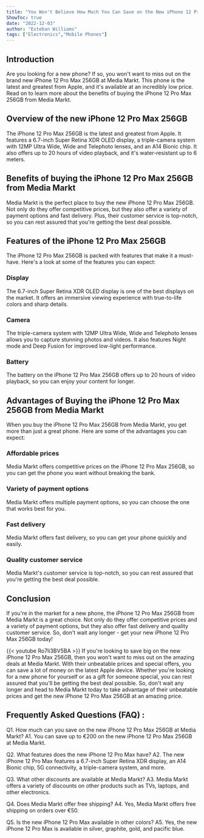 ```yaml
---
title: "You Won't Believe How Much You Can Save on the New iPhone 12 Pro Max 256GB at Media Markt!"
ShowToc: true 
date: "2022-12-03"
author: "Esteban Williams" 
tags: ["Electronics","Mobile Phones"]
---
```

## Introduction
Are you looking for a new phone? If so, you won't want to miss out on the brand new iPhone 12 Pro Max 256GB at Media Markt. This phone is the latest and greatest from Apple, and it's available at an incredibly low price. Read on to learn more about the benefits of buying the iPhone 12 Pro Max 256GB from Media Markt.

## Overview of the new iPhone 12 Pro Max 256GB
The iPhone 12 Pro Max 256GB is the latest and greatest from Apple. It features a 6.7-inch Super Retina XDR OLED display, a triple-camera system with 12MP Ultra Wide, Wide and Telephoto lenses, and an A14 Bionic chip. It also offers up to 20 hours of video playback, and it's water-resistant up to 6 meters.

## Benefits of buying the iPhone 12 Pro Max 256GB from Media Markt
Media Markt is the perfect place to buy the new iPhone 12 Pro Max 256GB. Not only do they offer competitive prices, but they also offer a variety of payment options and fast delivery. Plus, their customer service is top-notch, so you can rest assured that you're getting the best deal possible.

## Features of the iPhone 12 Pro Max 256GB
The iPhone 12 Pro Max 256GB is packed with features that make it a must-have. Here's a look at some of the features you can expect:

### Display
The 6.7-inch Super Retina XDR OLED display is one of the best displays on the market. It offers an immersive viewing experience with true-to-life colors and sharp details.

### Camera
The triple-camera system with 12MP Ultra Wide, Wide and Telephoto lenses allows you to capture stunning photos and videos. It also features Night mode and Deep Fusion for improved low-light performance.

### Battery
The battery on the iPhone 12 Pro Max 256GB offers up to 20 hours of video playback, so you can enjoy your content for longer.

## Advantages of Buying the iPhone 12 Pro Max 256GB from Media Markt
When you buy the iPhone 12 Pro Max 256GB from Media Markt, you get more than just a great phone. Here are some of the advantages you can expect:

### Affordable prices
Media Markt offers competitive prices on the iPhone 12 Pro Max 256GB, so you can get the phone you want without breaking the bank.

### Variety of payment options
Media Markt offers multiple payment options, so you can choose the one that works best for you.

### Fast delivery
Media Markt offers fast delivery, so you can get your phone quickly and easily.

### Quality customer service
Media Markt's customer service is top-notch, so you can rest assured that you're getting the best deal possible.

## Conclusion
If you're in the market for a new phone, the iPhone 12 Pro Max 256GB from Media Markt is a great choice. Not only do they offer competitive prices and a variety of payment options, but they also offer fast delivery and quality customer service. So, don't wait any longer - get your new iPhone 12 Pro Max 256GB today!

{{< youtube Ro7Ii3BV5BA >}} 
If you're looking to save big on the new iPhone 12 Pro Max 256GB, then you won't want to miss out on the amazing deals at Media Markt. With their unbeatable prices and special offers, you can save a lot of money on the latest Apple device. Whether you're looking for a new phone for yourself or as a gift for someone special, you can rest assured that you'll be getting the best deal possible. So, don't wait any longer and head to Media Markt today to take advantage of their unbeatable prices and get the new iPhone 12 Pro Max 256GB at an amazing price.

## Frequently Asked Questions (FAQ) :
Q1. How much can you save on the new iPhone 12 Pro Max 256GB at Media Markt? 
A1. You can save up to €200 on the new iPhone 12 Pro Max 256GB at Media Markt.

Q2. What features does the new iPhone 12 Pro Max have? 
A2. The new iPhone 12 Pro Max features a 6.7-inch Super Retina XDR display, an A14 Bionic chip, 5G connectivity, a triple-camera system, and more.

Q3. What other discounts are available at Media Markt? 
A3. Media Markt offers a variety of discounts on other products such as TVs, laptops, and other electronics.

Q4. Does Media Markt offer free shipping? 
A4. Yes, Media Markt offers free shipping on orders over €50.

Q5. Is the new iPhone 12 Pro Max available in other colors?
A5. Yes, the new iPhone 12 Pro Max is available in silver, graphite, gold, and pacific blue.


